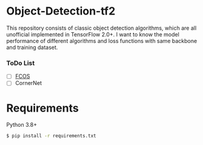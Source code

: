 # Object-Detection-tf2
This repository consists of classic object detection algorithms, which are all unofficial implemented in TensorFlow 2.0+. I want to know the model performance of different algorithms and loss functions with same backbone and training dataset.

### ToDo List
- [ ] [FCOS](https://github.com/magikerwin1993/Object-Detection-tf2/tree/master/networks/fcos)
- [ ] CornerNet

# Requirements
Python 3.8+
```sh
$ pip install -r requirements.txt
```